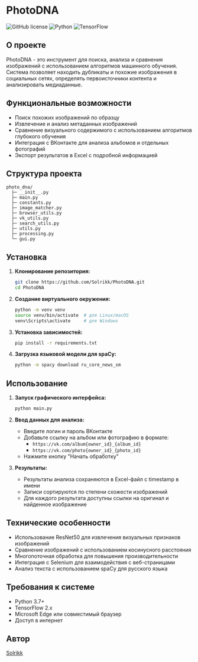 
# PhotoDNA

![GitHub license](https://img.shields.io/github/license/Solrikk/PhotoDNA?style=flat&logo=github)
![Python](https://img.shields.io/badge/Python-3.7%2B-blue?style=flat&logo=python)
![TensorFlow](https://img.shields.io/badge/TensorFlow-2.x-orange?style=flat&logo=tensorflow)

## О проекте

PhotoDNA - это инструмент для поиска, анализа и сравнения изображений с использованием алгоритмов машинного обучения. Система позволяет находить дубликаты и похожие изображения в социальных сетях, определять первоисточники контента и анализировать медиаданные.

## Функциональные возможности

- Поиск похожих изображений по образцу
- Извлечение и анализ метаданных изображений
- Сравнение визуального содержимого с использованием алгоритмов глубокого обучения
- Интеграция с ВКонтакте для анализа альбомов и отдельных фотографий
- Экспорт результатов в Excel с подробной информацией

## Структура проекта

```
photo_dna/
  ├─ __init__.py
  ├─ main.py
  ├─ constants.py
  ├─ image_matcher.py
  ├─ browser_utils.py
  ├─ vk_utils.py
  ├─ search_utils.py
  ├─ utils.py
  ├─ processing.py
  └─ gui.py
```

## Установка

1. **Клонирование репозитория:**

   ```bash
   git clone https://github.com/Solrikk/PhotoDNA.git
   cd PhotoDNA
   ```

2. **Создание виртуального окружения:**

   ```bash
   python -m venv venv
   source venv/bin/activate  # для Linux/macOS
   venv\Scripts\activate     # для Windows
   ```

3. **Установка зависимостей:**

   ```bash
   pip install -r requirements.txt
   ```

4. **Загрузка языковой модели для spaCy:**

   ```bash
   python -m spacy download ru_core_news_sm
   ```

## Использование

1. **Запуск графического интерфейса:**

   ```bash
   python main.py
   ```

2. **Ввод данных для анализа:**
   - Введите логин и пароль ВКонтакте
   - Добавьте ссылку на альбом или фотографию в формате:
     - `https://vk.com/album{owner_id}_{album_id}`
     - `https://vk.com/photo{owner_id}_{photo_id}`
   - Нажмите кнопку "Начать обработку"

3. **Результаты:**
   - Результаты анализа сохраняются в Excel-файл с timestamp в имени
   - Записи сортируются по степени схожести изображений
   - Для каждого результата доступны ссылки на оригинал и найденное изображение

## Технические особенности

- Использование ResNet50 для извлечения визуальных признаков изображений
- Сравнение изображений с использованием косинусного расстояния
- Многопоточная обработка для повышения производительности
- Интеграция с Selenium для взаимодействия с веб-страницами
- Анализ текста с использованием spaCy для русского языка

## Требования к системе

- Python 3.7+
- TensorFlow 2.x
- Microsoft Edge или совместимый браузер
- Доступ в интернет

## Автор

[Solrikk](https://github.com/Solrikk)
